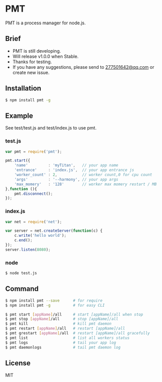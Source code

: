 PMT
=========

PMT is a process manager for node.js.

## Brief

- PMT is still developing.
- Will release v1.0.0 when Stable.
- Thanks for testing.
- If you have any suggestions, please send to 277501642@qq.com or create new issue.


## Installation

```bash    
$ npm install pmt -g
```

## Example

See test/test.js and test/index.js to use pmt.

### test.js

```js
var pmt = require('pmt');

pmt.start({
    'name'         : 'myTitan',   // your app name
    'entrance'     : 'index.js',  // your app entrance js
    'worker_count' : 2,           // worker count,0 for cpu count
    'args'         : '--harmony', // your app args
    'max_momery'   : '128'        // worker max momery restart / MB
},function (){
    pmt.disconnect();
});
```
### index.js

```js
var net = require('net');

var server = net.createServer(function(c) {
    c.write('hello world');
    c.end();
});
server.listen(8080);
```

### node

```bash    
$ node test.js
```

## Command

```bash
$ npm install pmt --save      # for require
$ npm install pmt -g          # for easy CLI

$ pmt start [appName]/all     # start [appName]/all when stop
$ pmt stop [appName]/all      # stop [appName]/all
$ pmt kill                    # kill pmt daemon
$ pmt restart [appName]/all   # restart [appName]/all
$ pmt grestart [appName]/all  # restart [appName]/all gracefully
$ pmt list                    # list all workers status
$ pmt logs                    # tail your app log
$ pmt daemonlogs              # tail pmt daemon log
```

## License

MIT
